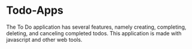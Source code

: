 # Todo-Apps
The To Do application has several features, namely creating, completing, deleting, and canceling completed todos. This application is made with javascript and other web tools.
